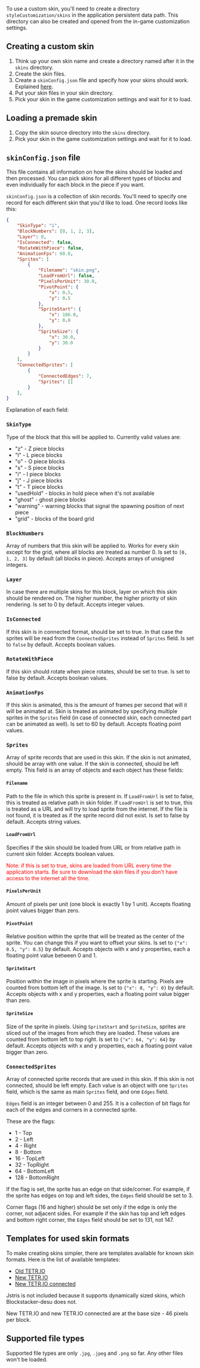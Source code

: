 To use a custom skin, you'll need to create a directory `styleCustomization/skins` in the application persistent data path. This directory can also be created and opened from the in-game customization settings.

## Creating a custom skin

1. Think up your own skin name and create a directory named after it in the `skins` directory.
2. Create the skin files.
3. Create a `skinConfig.json` file and specify how your skins should work. Explained [here](#skinConfig.json-file).
4. Put your skin files in your skin directory.
5. Pick your skin in the game customization settings and wait for it to load.

## Loading a premade skin

1. Copy the skin source directory into the `skins` directory.
2. Pick your skin in the game customization settings and wait for it to load.

## `skinConfig.json` file

This file contains all information on how the skins should be loaded and then processed. You can pick skins for all different types of blocks and even individually for each block in the piece if you want.

`skinConfig.json` is a collection of skin records. You'll need to specify one record for each different skin that you'd like to load. One record looks like this:

```json
{
    "SkinType": "i",
    "BlockNumbers": [0, 1, 2, 3],
    "Layer": 0,
    "IsConnected": false,
    "RotateWithPiece": false,
    "AnimationFps": 60.0,
    "Sprites": [
        {
            "Filename": "skin.png",
            "LoadFromUrl": false,
            "PixelsPerUnit": 30.0,
            "PivotPoint": {
                "x": 0.5,
                "y": 0.5
            },
            "SpriteStart": {
                "x": 186.0,
                "y": 0.0
            },
            "SpriteSize": {
                "x": 30.0,
                "y": 30.0
            }
        }
    ],
    "ConnectedSprites": [
        {
            "ConnectedEdges": 7,
            "Sprites": []
        }
    ],
}
```

Explanation of each field:
### `SkinType`
Type of the block that this will be applied to. Currently valid values are:
- "z" - Z piece blocks
- "l" - L piece blocks
- "o" - O piece blocks
- "s" - S piece blocks
- "i" - I piece blocks
- "j" - J piece blocks
- "t" - T piece blocks
- "usedHold" - blocks in hold piece when it's not available
- "ghost" - ghost piece blocks
- "warning" - warning blocks that signal the spawning position of next piece
- "grid" - blocks of the board grid
### `BlockNumbers` 
Array of numbers that this skin will be applied to. Works for every skin except for the grid, where all blocks are treated as number 0. Is set to `[0, 1, 2, 3]` by default (all blocks in piece). Accepts arrays of unsigned integers.
### `Layer` 
In case there are multiple skins for this block, layer on which this skin should be rendered on. The higher number, the higher priority of skin rendering. Is set to 0 by default. Accepts integer values.
### `IsConnected`
If this skin is in connected format, should be set to true. In that case the sprites will be read from the `ConnectedSprites` instead of `Sprites` field. Is set to `false` by default. Accepts boolean values.

### `RotateWithPiece`
If this skin should rotate when piece rotates, should be set to true. Is set to false by default. Accepts boolean values.

### `AnimationFps`
If this skin is animated, this is the amount of frames per second that will it will be animated at. Skin is treated as animated by specifying multiple sprites in the `Sprites` field (in case of connected skin, each connected part can be animated as well). Is set to 60 by default. Accepts floating point values.

### `Sprites`
Array of sprite records that are used in this skin. If the skin is not animated, should be array with one value. If the skin is connected, should be left empty. This field is an array of objects and each object has these fields:

#### `Filename`
Path to the file in which this sprite is present in. If `LoadFromUrl` is set to false, this is treated as relative path in skin folder. If `LoadFromUrl` is set to true, this is treated as a URL and will try to load sprite from the internet. If the file is not found, it is treated as if the sprite record did not exist. Is set to false by default. Accepts string values.

#### `LoadFromUrl`
Specifies if the skin should be loaded from URL or from relative path in current skin folder. Accepts boolean values.

<span style="color: red">Note: if this is set to true, skins are loaded from URL every time the application starts. Be sure to download the skin files if you don't have access to the internet all the time.</span>

#### `PixelsPerUnit`
Amount of pixels per unit (one block is exactly 1 by 1 unit). Accepts floating point values bigger than zero.

#### `PivotPoint`
Relative position within the sprite that will be treated as the center of the sprite. You can change this if you want to offset your skins. Is set to `{"x": 0.5, "y": 0.5}` by default. Accepts objects with x and y properties, each a floating point value between 0 and 1.

#### `SpriteStart`
Position within the image in pixels where the sprite is starting. Pixels are counted from bottom left of the image. Is set to `{"x": 0, "y": 0}` by default. Accepts objects with x and y properties, each a floating point value bigger than zero.

#### `SpriteSize`
Size of the sprite in pixels. Using `SpriteStart` and `SpriteSize`, sprites are sliced out of the images from which they are loaded. These values are counted from bottom left to top right. Is set to `{"x": 64, "y": 64}` by default. Accepts objects with x and y properties, each a floating point value bigger than zero.

### `ConnectedSprites`
Array of connected sprite records that are used in this skin. If this skin is not connected, should be left empty. Each value is an object with one `Sprites` field, which is the same as main `Sprites` field, and one `Edges` field.

`Edges` field is an integer between 0 and 255. It is a collection of bit flags for each of the edges and corners in a connected sprite.

These are the flags:
- 1 - Top 
- 2 - Left
- 4 - Right
- 8 - Bottom
- 16 - TopLeft
- 32 - TopRight
- 64 - BottomLeft
- 128 - BottomRight

If the flag is set, the sprite has an edge on that side/corner. For example, if the sprite has edges on top and left sides, the `Edges` field should be set to 3.

Corner flags (16 and higher) should be set only if the edge is only the corner, not adjacent sides. For example if the skin has top and left edges and bottom right corner, the `Edges` field should be set to 131, not 147.

## Templates for used skin formats

To make creating skins simpler, there are templates available for known skin formats. Here is the list of available templates:

- [Old TETR.IO](/Example%20files/oldTetrio.json)
- [New TETR.IO](/Example%20files/newTetrio.json)
- [New TETR.IO connected](Example%20files/newTetrioConnected.json)

Jstris is not included because it supports dynamically sized skins, which Blockstacker-desu does not. 

New TETR.IO and new TETR.IO connected are at the base size - 46 pixels per block.

## Supported file types

Supported file types are only `.jpg`, `.jpeg` and `.png` so far. Any other files won't be loaded.